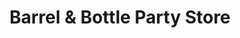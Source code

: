 ---
title: "Barrel & Bottle Party Store"
url: /detroit/barrel-und-bottle-party-store/
shop: Spirituosen
---